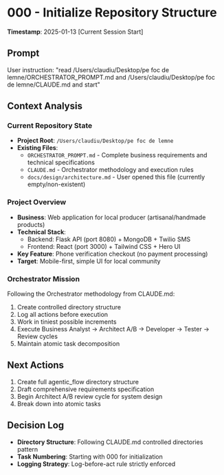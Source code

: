 # 000 - Initialize Repository Structure

**Timestamp**: 2025-01-13 [Current Session Start]

## Prompt
User instruction: "read /Users/claudiu/Desktop/pe foc de lemne/ORCHESTRATOR_PROMPT.md and /Users/claudiu/Desktop/pe foc de lemne/CLAUDE.md and start"

## Context Analysis

### Current Repository State
- **Project Root**: `/Users/claudiu/Desktop/pe foc de lemne`
- **Existing Files**:
  - `ORCHESTRATOR_PROMPT.md` - Complete business requirements and technical specifications
  - `CLAUDE.md` - Orchestrator methodology and execution rules
  - `docs/design/architecture.md` - User opened this file (currently empty/non-existent)

### Project Overview
- **Business**: Web application for local producer (artisanal/handmade products)
- **Technical Stack**: 
  - Backend: Flask API (port 8080) + MongoDB + Twilio SMS
  - Frontend: React (port 3000) + Tailwind CSS + Hero UI
- **Key Feature**: Phone verification checkout (no payment processing)
- **Target**: Mobile-first, simple UI for local community

### Orchestrator Mission
Following the Orchestrator methodology from CLAUDE.md:
1. Create controlled directory structure
2. Log all actions before execution
3. Work in tiniest possible increments
4. Execute Business Analyst → Architect A/B → Developer → Tester → Review cycles
5. Maintain atomic task decomposition

## Next Actions
1. Create full agentic_flow directory structure
2. Draft comprehensive requirements specification
3. Begin Architect A/B review cycle for system design
4. Break down into atomic tasks

## Decision Log
- **Directory Structure**: Following CLAUDE.md controlled directories pattern
- **Task Numbering**: Starting with 000 for initialization
- **Logging Strategy**: Log-before-act rule strictly enforced